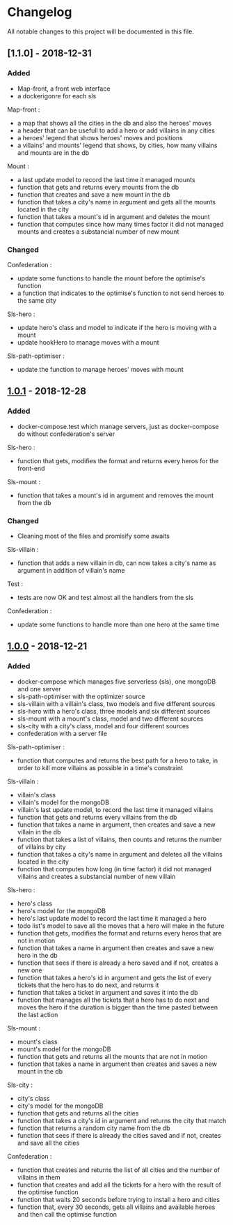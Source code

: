 # Changelog
All notable changes to this project will be documented in this file.

## [1.1.0] - 2018-12-31
### Added
- Map-front, a front web interface
- a dockerigonre for each sls

Map-front :
- a map that shows all the cities in the db and also the heroes' moves
- a header that can be usefull to add a hero or add villains in any cities
- a heroes' legend that shows heroes' moves and positions
- a villains' and mounts' legend that shows, by cities, how many villains and mounts are in the db

Mount :
- a last update model to record the last time it managed mounts
- function that gets and returns every mounts from the db
- function that creates and save a new mount in the db
- function that takes a city's name in argument and gets all the mounts located in the city
- function that takes a mount's id in argument and deletes the mount
- function that computes since how many times factor it did not managed mounts and creates a substancial number of new mount

### Changed
Confederation :
- update some functions to handle the mount before the optimise's function
- a function that indicates to the optimise's function to not send heroes to the same city

Sls-hero :
- update hero's class and model to indicate if the hero is moving with a mount
- update hookHero to manage moves with a mount

Sls-path-optimiser :
- update the function to manage heroes' moves with mount

## [1.0.1] - 2018-12-28
### Added
- docker-compose.test which manage servers, just as docker-compose do without confederation's server

Sls-hero :
- function that gets, modifies the format and returns every heros for the front-end

Sls-mount :
- function that takes a mount's id in argument and removes the mount from the db

### Changed
- Cleaning most of the files and promisify some awaits 

Sls-villain :
- function that adds a new villain in db, can now takes a city's name as argument in addition of villain's name

Test :
- tests are now OK and test almost all the handlers from the sls

Confederation :
- update some functions to handle more than one hero at the same time

## [1.0.0] - 2018-12-21
### Added
- docker-compose which manages five serverless (sls), one mongoDB and one server
- sls-path-optimiser with the optimizer source
- sls-villain with a villain's class, two models and five different sources
- sls-hero with a hero's class, three models and six different sources
- sls-mount with a mount's class, model and two different sources
- sls-city with a city's class, model and four different sources
- confederation with a server file

Sls-path-optimiser : 
- function that computes and returns the best path for a hero to take, in order to kill more villains as possible in a time's constraint

Sls-villain :
- villain's class
- villain's model for the mongoDB
- villain's last update model, to record the last time it managed villains
- function that gets and returns every villains from the db
- function that takes a name in argument, then creates and save a new villain in the db
- function that takes a list of villains, then counts and returns the number of villains by city
- function that takes a city's name in argument and deletes all the villains located in the city
- function that computes how long (in time factor) it did not managed villains and creates a substancial number of new villain

Sls-hero :
- hero's class
- hero's model for the mongoDB
- hero's last update model to record the last time it managed a hero
- todo list's model to save all the moves that a hero will make in the future
- function that gets, modifies the format and returns every heros that are not in motion
- function that takes a name in argument then creates and save a new hero in the db
- function that sees if there is already a hero saved and if not, creates a new one
- function that takes a hero's id in argument and gets the list of every tickets that the hero has to do next, and returns it
- function that takes a ticket in argument and saves it into the db
- function that manages all the tickets that a hero has to do next and moves the hero if the duration is bigger than the time pasted between the last action

Sls-mount : 
- mount's class
- mount's model for the mongoDB
- function that gets and returns all the mounts that are not in motion
- function that takes a name in argument then creates and saves a new mount in the db

Sls-city :
- city's class
- city's model for the mongoDB
- function that gets and returns all the cities
- function that takes a city's id in argument and returns the city that match
- function that returns a random city name from the db
- function that sees if there is already the cities saved and if not, creates and save all the cities

Confederation :
- function that creates and returns the list of all cities and the number of villains in them
- function that creates and add all the tickets for a hero with the result of the optimise function
- function that waits 20 seconds before trying to install a hero and cities
- function that, every 30 seconds, gets all villains and available heroes and then call the optimise function


[1.0.0]: https://github.com/UKyz/TPSuperHeroes/tree/v1.0.0
[1.0.1]: https://github.com/UKyz/TPSuperHeroes/tree/v1.0.1
[1.0.1]: https://github.com/UKyz/TPSuperHeroes/tree/v1.1.0
